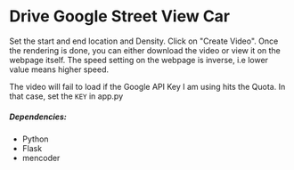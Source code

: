 # Drive Google Street View Car

Set the start and end location and Density. Click on "Create Video". Once the rendering is done, you can either download the video or view it on the webpage itself. The speed setting on the webpage is inverse, i.e lower value means higher speed.

The video will fail to load if the Google API Key I am using hits the Quota. In that case, set the `KEY` in app.py

##### Dependencies:
* Python
* Flask
* mencoder
